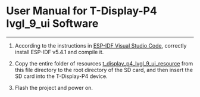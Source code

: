 
# User Manual for T-Display-P4 lvgl_9_ui Software

* * *
1. According to the instructions in [ESP-IDF Visual Studio Code](https://github.com/Xinyuan-LilyGO/T-Display-P4?tab=readme-ov-file#esp-idf-visual-studio-code), correctly install ESP-IDF v5.4.1 and compile it.  
    
2. Copy the entire folder of resources [t_display_p4_lvgl_9_ui_resource](./resource/t_display_p4_lvgl_9_ui_resource) from this file directory to the root directory of the SD card, and then insert the SD card into the T-Display-P4 device.

3. Flash the project and power on.